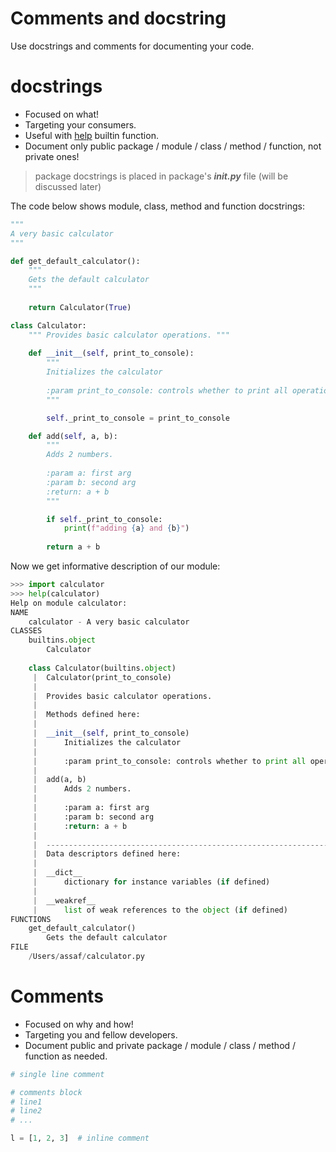 # Comments and docstring
Use docstrings and comments for documenting your code.
# docstrings
- Focused on what!
- Targeting your consumers.
- Useful with [help](https://docs.python.org/3/library/functions.html#help) builtin function.
- Document only public package / module / class / method / function, not private ones!   

> package docstrings is placed in package's ***__init__.py*** file (will be discussed later)

The code below shows module, class, method and function docstrings:
```python
"""
A very basic calculator
"""

def get_default_calculator():
    """
    Gets the default calculator
    """
    
	return Calculator(True)

class Calculator:
    """ Provides basic calculator operations. """
	
    def __init__(self, print_to_console):
	    """
	    Initializes the calculator
	    
	    :param print_to_console: controls whether to print all operations
	    """

		self._print_to_console = print_to_console

    def add(self, a, b):
        """
        Adds 2 numbers.
        
        :param a: first arg
        :param b: second arg
        :return: a + b
        """

        if self._print_to_console:
            print(f"adding {a} and {b}")
        
        return a + b
```
Now we get informative description of our module:
```python
>>> import calculator
>>> help(calculator)
Help on module calculator:
NAME
    calculator - A very basic calculator
CLASSES
    builtins.object
        Calculator
    
    class Calculator(builtins.object)
     |  Calculator(print_to_console)
     |  
     |  Provides basic calculator operations.
     |  
     |  Methods defined here:
     |  
     |  __init__(self, print_to_console)
     |      Initializes the calculator
     |      
     |      :param print_to_console: controls whether to print all operations
     |  
     |  add(a, b)
     |      Adds 2 numbers.
     |      
     |      :param a: first arg
     |      :param b: second arg
     |      :return: a + b
     |  
     |  ----------------------------------------------------------------------
     |  Data descriptors defined here:
     |  
     |  __dict__
     |      dictionary for instance variables (if defined)
     |  
     |  __weakref__
     |      list of weak references to the object (if defined)
FUNCTIONS
    get_default_calculator()
        Gets the default calculator
FILE
    /Users/assaf/calculator.py
```
# Comments
- Focused on why and how!
- Targeting you and fellow developers.
-  Document public and private package / module / class / method / function as needed.
```python
# single line comment

# comments block
# line1
# line2
# ...

l = [1, 2, 3]  # inline comment
```
<!--stackedit_data:
eyJoaXN0b3J5IjpbLTE5Nzk0MzMwNTUsLTI3Nzk0MDUxMywtOT
MzOTgxMTYzXX0=
-->